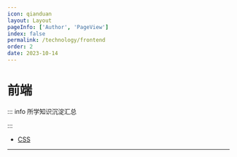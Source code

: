 ```yaml
---
icon: qianduan
layout: Layout
pageInfo: ['Author', 'PageView']
index: false
permalink: /technology/frontend
order: 2
date: 2023-10-14
---
```


# 前端

::: info 所学知识沉淀汇总

:::
 
- [CSS](./css.md)
  
  
---
